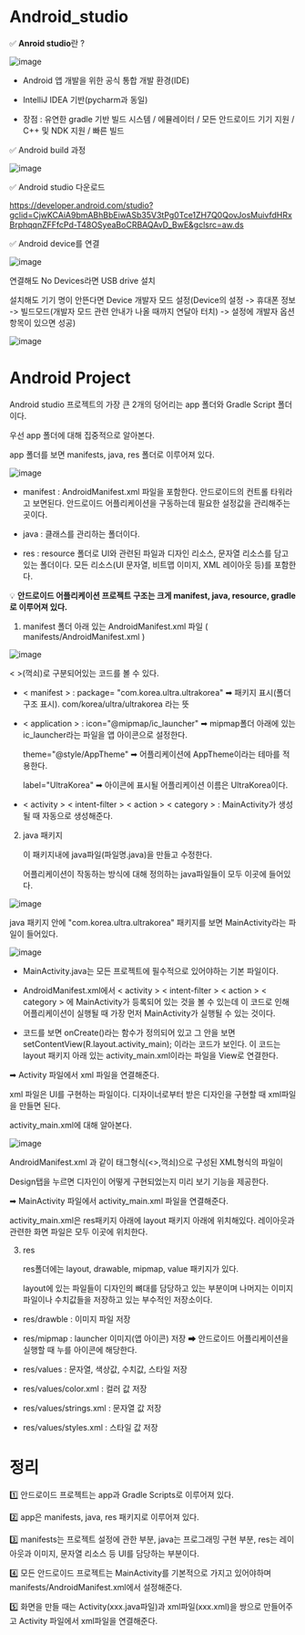 # Android_studio

✅ **Anroid studio**란 ?

![image](https://user-images.githubusercontent.com/66320010/128838634-539cc676-cc91-45e9-8d07-48c136b7c1ef.png)

- Android 앱 개발을 위한 공식 통합 개발 환경(IDE)

- IntelliJ IDEA 기반(pycharm과 동일)

- 장점 : 유연한 gradle 기반 빌드 시스템 / 에뮬레이터 / 모든 안드로이드 기기 지원 / C++ 및 NDK 지원 / 빠른 빌드

✅ Android build 과정

![image](https://user-images.githubusercontent.com/66320010/128839263-d55f8e8c-6124-4ec1-b164-561106d38bdf.png)

✅ Android studio 다운로드

https://developer.android.com/studio?gclid=CjwKCAiA9bmABhBbEiwASb35V3tPg0Tce1ZH7Q0QovJosMuivfdHRxBrphqqnZFFfcPd-T48OSyeaBoCRBAQAvD_BwE&gclsrc=aw.ds

✅ Android device를 연결 

![image](https://user-images.githubusercontent.com/66320010/128839842-c0361eda-ffe4-4491-b84f-0ad197fe4961.png)

 연결해도 No Devices라면 USB drive 설치

 설치해도 기기 명이 안뜬다면 Device 개발자 모드 설정(Device의 설정 -> 휴대폰 정보 -> 빌드모드(개발자 모드 관련 안내가 나올 때까지 연달아 터치) -> 설정에 개발자 옵션 항목이 있으면 성공)

![image](https://user-images.githubusercontent.com/66320010/128840414-95086605-40e4-4286-aa99-c3fe00643b28.png)

# Android Project

Android studio 프로젝트의 가장 큰 2개의 덩어리는 app 폴더와 Gradle Script 폴더이다.

우선 app 폴더에 대해 집중적으로 알아본다.

app 폴더를 보면 manifests, java, res 폴더로 이루어져 있다.

![image](https://user-images.githubusercontent.com/66320010/128841881-b3428885-fb91-45f0-bc16-900d66d88d35.png)

  - manifest : AndroidManifest.xml 파일을 포함한다. 안드로이드의 컨트롤 타워라고 보면된다. 안드로이드 어플리케이션을 구동하는데 필요한 설정값을 관리해주는 곳이다.
  
  - java : 클래스를 관리하는 폴더이다.
  
  - res : resource 폴더로 UI와 관련된 파일과 디자인 리소스, 문자열 리소스를 담고 있는 폴더이다. 모든 리소스(UI 문자열, 비트맵 이미지, XML 레이아웃 등)를 포함한다. 
  
💡 **안드로이드 어플리케이션 프로젝트 구조는 크게 manifest, java, resource, gradle 로 이루어져 있다.**

1) manifest 폴더 아래 있는 AndroidManifest.xml 파일 ( manifests/AndroidManifest.xml )

![image](https://user-images.githubusercontent.com/66320010/128843386-895a1fa4-afc5-4392-bed5-54bcb9210b04.png)

< >(꺽쇠)로 구분되어있는 코드를 볼 수 있다.

- < manifest > : package= "com.korea.ultra.ultrakorea" ➡ 패키지 표시(폴더구조 표시). com/korea/ultra/ultrakorea 라는 뜻
  
- < application > : icon="@mipmap/ic_launcher" ➡ mipmap폴더 아래에 있는 ic_launcher라는 파일을 앱 아이콘으로 설정한다.
  
   theme="@style/AppTheme" ➡ 어플리케이션에 AppTheme이라는 테마를 적용한다.
     
   label="UltraKorea" ➡ 아이콘에 표시될 어플리케이션 이름은 UltraKorea이다.

 - < activity > < intent-filter > < action > < category > : MainActivity가 생성될 때 자동으로 생성해준다. 

2) java 패키지

    이 패키지내에 java파일(파일명.java)을 만들고 수정한다. 

    어플리케이션이 작동하는 방식에 대해 정의하는 java파일들이 모두 이곳에 들어있다.
  
  ![image](https://user-images.githubusercontent.com/66320010/128854841-15f5e89a-6a2c-440f-b0f7-c8dd91e17f2a.png)
  
  java 패키지 안에 "com.korea.ultra.ultrakorea" 패키지를 보면 MainActivity라는 파일이 들어있다.
  
  ![image](https://user-images.githubusercontent.com/66320010/128854961-071c7a9d-511e-4346-b56c-1b47e016e462.png)
  
   - MainActivity.java는 모든 프로젝트에 필수적으로 있어야하는 기본 파일이다. 
   
   - AndroidManifest.xml에서 < activity > < intent-filter > < action > < category > 에 MainActivity가 등록되어 있는 것을 볼 수 있는데 이 코드로 인해 어플리케이션이 실행될 때 가장 먼저 MainActivity가 실행될 수 있는 것이다.
   
   - 코드를 보면 onCreate()라는 함수가 정의되어 있고 그 안을 보면 setContentView(R.layout.activity_main); 이라는 코드가 보인다. 이 코드는 layout 패키지 아래 있는 activity_main.xml이라는 파일을 View로 연결한다.

  ➡ Activity 파일에서 xml 파일을 연결해준다.
  
  xml 파일은 UI를 구현하는 파일이다. 디자이너로부터 받은 디자인을 구현할 때 xml파일을 만들면 된다.
  
  activity_main.xml에 대해 알아본다.
  
  ![image](https://user-images.githubusercontent.com/66320010/128855666-564a26f5-0923-4363-870b-2d3b73a47d00.png)
  
  AndroidManifest.xml 과 같이 태그형식(<>,꺽쇠)으로 구성된 XML형식의 파일이
  
  Design탭을 누르면 디자인이 어떻게 구현되었는지 미리 보기 기능을 제공한다.
  
 ➡ MainActivity 파일에서 activity_main.xml 파일을 연결해준다.

  activity_main.xml은 res패키지 아래에 layout 패키지 아래에 위치해있다. 레이아웃과 관련한 화면 파일은 모두 이곳에 위치한다.
  
3) res

    res폴더에는 layout, drawable, mipmap, value 패키지가 있다.
  
    layout에 있는 파일들이 디자인의 뼈대를 담당하고 있는 부분이며 나머지는 이미지 파일이나 수치값들을 저장하고 있는 부수적인 저장소이다.
  
  - res/drawble : 이미지 파일 저장 
  
  - res/mipmap : launcher 이미지(앱 아이콘) 저장 ➡ 안드로이드 어플리케이션을 실행할 때 누를 아이콘에 해당한다.
  
  - res/values : 문자열, 색상값, 수치값, 스타일 저장 
  
  - res/values/color.xml : 컬러 값 저장 
  
  - res/values/strings.xml : 문자열 값 저장
  
  - res/values/styles.xml : 스타일 값 저장 

# 정리

1️⃣ 안드로이드 프로젝트는 app과 Gradle Scripts로 이루어져 있다.

2️⃣ app은 manifests, java, res 패키지로 이루어져 있다.

3️⃣ manifests는 프로젝트 설정에 관한 부분, java는 프로그래밍 구현 부분, res는 레이아웃과 이미지, 문자열 리소스 등 UI를 담당하는 부분이다.

4️⃣ 모든 안드로이드 프로젝트는 MainActivity를 기본적으로 가지고 있어야하며 manifests/AndroidManifest.xml에서 설정해준다.

5️⃣ 화면을 만들 때는 Activity(xxx.java파일)과 xml파일(xxx.xml)을 쌍으로 만들어주고 Activity 파일에서 xml파일을 연결해준다.
  
